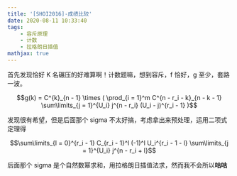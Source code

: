 ```yaml
---
title: '[SHOI2016]-成绩比较'
date: 2020-08-11 10:33:40
tags:
    - 容斥原理
    - 计数
    - 拉格朗日插值
mathjax: true
---
```


首先发现恰好 K 名碾压的好难算啊！计数题嘛，想到容斥，f 恰好，g 至少，套路一波。

$$g(k) = C^{k}_{n - 1} \times ( \prod_{i = 1}^m C^{n - r_i - k}_{n - k - 1} \sum\limits_{j = 1}^{U_i} j^{n - r_i} (U_i - j)^{r_i - 1} )$$

发现很有希望，但是后面那个 sigma 不太好搞，考虑拿出来预处理，运用二项式定理得

$$\sum\limits_{l = 0}^{r_i - 1} C_{r_i - 1}^l (-1)^l U_i^{r_i - 1 - l} \sum\limits_{j = 1}^{U_i} j^{n - r_i + l}$$

后面那个 sigma 是个自然数幂求和，用拉格朗日插值法求，然而我不会所以**咕咕**